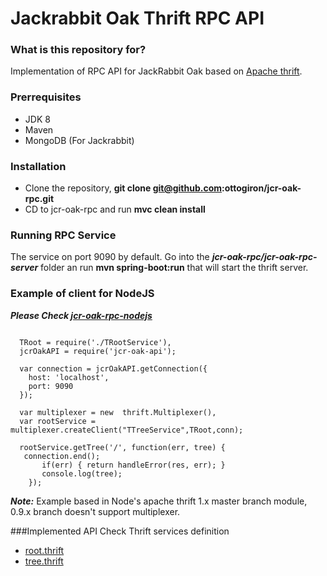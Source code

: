 #  Jackrabbit Oak Thrift RPC API #



### What is this repository for? ###

 Implementation of RPC API for JackRabbit Oak based on [Apache thrift](https://thrift.apache.org).


### Prerrequisites ###
* JDK 8
* Maven
* MongoDB  (For Jackrabbit)


### Installation
* Clone the repository, **git clone git@github.com:ottogiron/jcr-oak-rpc.git**
* CD to jcr-oak-rpc and run **mvc clean install**

### Running RPC Service
The service on port 9090 by default.
Go  into the ***jcr-oak-rpc/jcr-oak-rpc-server*** folder an run  **mvn spring-boot:run** that will start the thrift server.

### Example of client for NodeJS

***Please Check [jcr-oak-rpc-nodejs](https://github.com/ottogiron/jcr-oak-rpc-nodejs)***
```

  TRoot = require('./TRootService'),
  jcrOakAPI = require('jcr-oak-api');

  var connection = jcrOakAPI.getConnection({
    host: 'localhost',
    port: 9090
  });

  var multiplexer = new  thrift.Multiplexer(),
  var rootService =  multiplexer.createClient("TTreeService",TRoot,conn);

  rootService.getTree('/', function(err, tree) {
   connection.end();
       if(err) { return handleError(res, err); }
       console.log(tree);
    });

```
***Note:*** Example based in Node's apache thrift 1.x master branch module, 0.9.x branch doesn't support multiplexer.

###Implemented API
Check Thrift services definition
* [root.thrift](https://github.com/ottogiron/jcr-oak-rpc/blob/development/jcr-oak-rpc-services/src/main/resources/thrift/root.thrift)
* [tree.thrift](https://github.com/ottogiron/jcr-oak-rpc/blob/development/jcr-oak-rpc-services/src/main/resources/thrift/tree.thrift)
